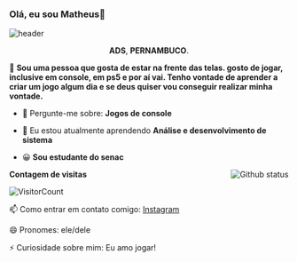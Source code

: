 ### Olá, eu sou Matheus👋

![header](https://capsule-render.vercel.app/api?text=.&fontColor=ffffff&fontSize=40&fontAlign=40&height=250&section=head&color=gradient)

<p align='center'>
  <strong>ADS</strong>, <strong>PERNAMBUCO</strong>.
</p>

🔭 <strong>Sou uma pessoa que gosta de estar na frente das telas. gosto de jogar, inclusive em console, em ps5 e por aí vai. Tenho vontade de aprender a criar um jogo algum dia e se deus quiser vou conseguir realizar minha vontade.</strong>

- 💬 Pergunte-me sobre: <strong>Jogos de console</strong>
- 🌱 Eu estou atualmente aprendendo <strong>Análise e desenvolvimento de sistema</strong>
- 😀 <strong>Sou estudante do senac </strong>



  <a href="SEU_SITE_PESSOAL_AQUI">
  <img align="right" src="https://github-readme-stats.vercel.app/api?username=Paulo05y&show_icons=true&theme=radical" alt="Github status" />
  </a>

**Contagem de visitas**

![VisitorCount](https://profile-counter.glitch.me/{Paulo05y}/count.svg)

📫 Como entrar em contato comigo: [Instagram](https://www.instagram.com/in/_paulo05y/)

😄 Pronomes: ele/dele

⚡ Curiosidade sobre mim: Eu amo jogar!

